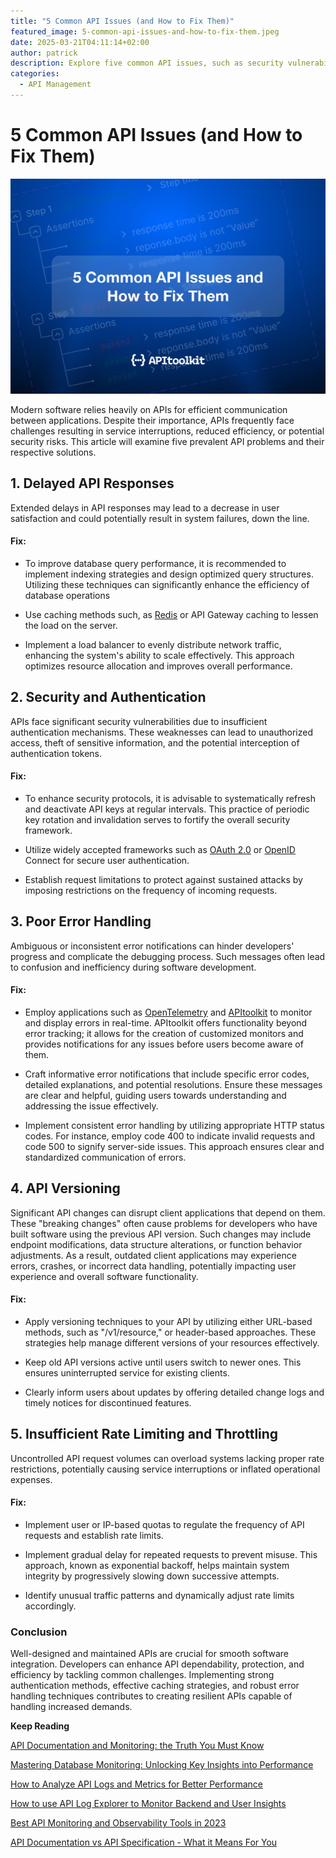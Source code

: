 ```yaml
---
title: "5 Common API Issues (and How to Fix Them)"
featured_image: 5-common-api-issues-and-how-to-fix-them.jpeg
date: 2025-03-21T04:11:14+02:00
author: patrick
description: ​Explore five common API issues, such as security vulnerabilities and documentation challenges and discover effective solutions to improve your API management strategies.
categories:
  - API Management
---
```


# 5 Common API Issues (and How to Fix Them)

![APIToolkit](./5-common-api-issues-and-how-to-fix-them.jpeg)

Modern software relies heavily on APIs for efficient communication between applications. Despite their importance, APIs frequently face challenges resulting in service interruptions, reduced efficiency, or potential security risks. This article will examine five prevalent API problems and their respective solutions.

## 1. Delayed API Responses 

Extended delays in API responses may lead to a decrease in user satisfaction and could potentially result in system failures, down the line. 

#### Fix:

- To improve database query performance, it is recommended to implement indexing strategies and design optimized query structures. Utilizing these techniques can significantly enhance the efficiency of database operations

- Use caching methods such, as [Redis](https://redis.io/) or API Gateway caching to lessen the load on the server.

- Implement a load balancer to evenly distribute network traffic, enhancing the system's ability to scale effectively. This approach optimizes resource allocation and improves overall performance.

## 2. Security and Authentication

APIs face significant security vulnerabilities due to insufficient authentication mechanisms. These weaknesses can lead to unauthorized access, theft of sensitive information, and the potential interception of authentication tokens.

#### Fix:

- To enhance security protocols, it is advisable to systematically refresh and deactivate API keys at regular intervals. This practice of periodic key rotation and invalidation serves to fortify the overall security framework.

- Utilize widely accepted frameworks such as [OAuth 2.0](https://auth0.com/) or [OpenID](https://openid.net/) Connect for secure user authentication.

- Establish request limitations to protect against sustained attacks by imposing restrictions on the frequency of incoming requests.

## 3. Poor Error Handling

Ambiguous or inconsistent error notifications can hinder developers' progress and complicate the debugging process. Such messages often lead to confusion and inefficiency during software development.

#### Fix:

- Employ applications such as [OpenTelemetry](https://opentelemetry.io/) and [APItoolkit](https://apitoolkit.io/) to monitor and display errors in real-time. APItoolkit offers functionality beyond error tracking; it allows for the creation of customized monitors and provides notifications for any issues before users become aware of them.

- Craft informative error notifications that include specific error codes, detailed explanations, and potential resolutions. Ensure these messages are clear and helpful, guiding users towards understanding and addressing the issue effectively.

- Implement consistent error handling by utilizing appropriate HTTP status codes. For instance, employ code 400 to indicate invalid requests and code 500 to signify server-side issues. This approach ensures clear and standardized communication of errors.

## 4. API Versioning

Significant API changes can disrupt client applications that depend on them. These "breaking changes" often cause problems for developers who have built software using the previous API version. Such changes may include endpoint modifications, data structure alterations, or function behavior adjustments. As a result, outdated client applications may experience errors, crashes, or incorrect data handling, potentially impacting user experience and overall software functionality.

#### Fix:

- Apply versioning techniques to your API by utilizing either URL-based methods, such as "/v1/resource," or header-based approaches. These strategies help manage different versions of your resources effectively.

- Keep old API versions active until users switch to newer ones. This ensures uninterrupted service for existing clients.

- Clearly inform users about updates by offering detailed change logs and timely notices for discontinued features.

## 5. Insufficient Rate Limiting and Throttling

Uncontrolled API request volumes can overload systems lacking proper rate restrictions, potentially causing service interruptions or inflated operational expenses.

#### Fix:

- Implement user or IP-based quotas to regulate the frequency of API requests and establish rate limits.

- Implement gradual delay for repeated requests to prevent misuse. This approach, known as exponential backoff, helps maintain system integrity by progressively slowing down successive attempts.

- Identify unusual traffic patterns and dynamically adjust rate limits accordingly.

### Conclusion

Well-designed and maintained APIs are crucial for smooth software integration. Developers can enhance API dependability, protection, and efficiency by tackling common challenges. Implementing strong authentication methods, effective caching strategies, and robust error handling techniques contributes to creating resilient APIs capable of handling increased demands.



**Keep Reading**

[API Documentation and Monitoring: the Truth You Must Know](https://apitoolkit.io/blog/api-documentation-and-observability-the-truth-you-must-know/)


[Mastering Database Monitoring: Unlocking Key Insights into Performance](https://apitoolkit.io/blog/mastering-monitoring/) 

[How to Analyze API Logs and Metrics for Better Performance](https://apitoolkit.io/blog/api-logs-and-metrics/)

[How to use API Log Explorer to Monitor Backend and User Insights](https://apitoolkit.io/blog/api-log-explorer/)

[Best API Monitoring and Observability Tools in 2023](https://apitoolkit.io/blog/best-api-monitoring-and-observability-tools/)


[API Documentation vs API Specification - What it Means For You](http://localhost:2020/blog/api-documentation-vs-api-specification/)
